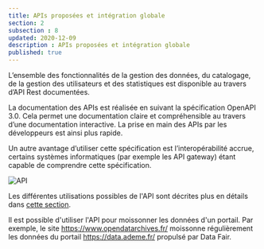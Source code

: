 ```yaml
---
title: APIs proposées et intégration globale
section: 2
subsection : 8
updated: 2020-12-09
description : APIs proposées et intégration globale
published: true
---
```


L’ensemble des fonctionnalités de la gestion des données, du catalogage, de la gestion des utilisateurs et des statistiques est disponible au travers d’API Rest documentées.  

La documentation des APIs est réalisée en suivant la spécification OpenAPI 3.0. Cela permet une documentation claire et compréhensible au travers d’une documentation interactive. La prise en main des APIs par les développeurs est ainsi plus rapide.  

Un autre avantage d’utiliser cette spécification est l’interopérabilité accrue, certains systèmes informatiques (par exemple les API gateway)  étant capable de comprendre cette spécification.


![API](./images/functional-presentation/api.jpg)


Les différentes utilisations possibles de l'API sont décrites plus en détails dans [cette section](./interoperate/api).

Il est possible d'utiliser l'API pour moissonner les données d'un portail. Par exemple, le site https://www.opendatarchives.fr/ moissonne régulièrement les données du portail https://data.ademe.fr/ propulsé par Data Fair.
